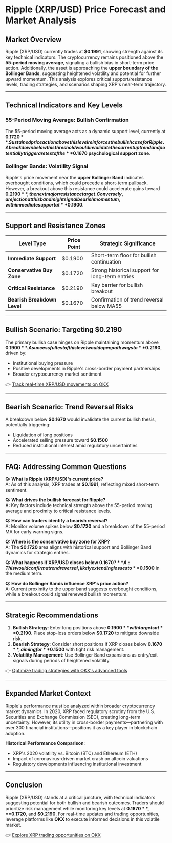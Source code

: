 # Ripple (XRP/USD) Price Forecast and Market Analysis  

## Market Overview  

Ripple (XRP/USD) currently trades at **$0.1991**, showing strength against its key technical indicators. The cryptocurrency remains positioned above the **55-period moving average**, signaling a bullish bias in short-term price action. Additionally, the asset is approaching the **upper boundary of the Bollinger Bands**, suggesting heightened volatility and potential for further upward momentum. This analysis explores critical support/resistance levels, trading strategies, and scenarios shaping XRP's near-term trajectory.  

---

## Technical Indicators and Key Levels  

### 55-Period Moving Average: Bullish Confirmation  
The 55-period moving average acts as a dynamic support level, currently at **$0.1720**. Sustained price action above this level reinforces the bullish case for Ripple. A breakdown below this threshold would invalidate the current uptrend and potentially trigger a retest of the **$0.1670 psychological support zone**.  

### Bollinger Bands: Volatility Signal  
Ripple's price movement near the **upper Bollinger Band** indicates overbought conditions, which could precede a short-term pullback. However, a breakout above this resistance could accelerate gains toward **$0.2190**, the next major resistance target. Conversely, a rejection at this band might signal bearish momentum, with immediate support at **$0.1900**.  

---

## Support and Resistance Zones  

| Level Type       | Price Point  | Strategic Significance                          |  
|-------------------|--------------|--------------------------------------------------|  
| **Immediate Support** | $0.1900     | Short-term floor for bullish continuation        |  
| **Conservative Buy Zone** | $0.1720     | Strong historical support for long-term entries |  
| **Critical Resistance** | $0.2190     | Key barrier for bullish breakout                |  
| **Bearish Breakdown Level** | $0.1670     | Confirmation of trend reversal below MA55       |  

---

## Bullish Scenario: Targeting $0.2190  

The primary bullish case hinges on Ripple maintaining momentum above **$0.1900**. A successful test of this level would open pathways to **$0.2190**, driven by:  
- Institutional buying pressure  
- Positive developments in Ripple's cross-border payment partnerships  
- Broader cryptocurrency market sentiment  

👉 [Track real-time XRP/USD movements on OKX](https://bit.ly/okx-bonus)  

---

## Bearish Scenario: Trend Reversal Risks  

A breakdown below **$0.1670** would invalidate the current bullish thesis, potentially triggering:  
- Liquidation of long positions  
- Accelerated selling pressure toward **$0.1500**  
- Reduced institutional interest amid regulatory uncertainties  

---

## FAQ: Addressing Common Questions  

**Q: What is Ripple (XRP/USD)'s current price?**  
A: As of this analysis, XRP trades at **$0.1991**, reflecting mixed short-term sentiment.  

**Q: What drives the bullish forecast for Ripple?**  
A: Key factors include technical strength above the 55-period moving average and proximity to critical resistance levels.  

**Q: How can traders identify a bearish reversal?**  
A: Monitor volume spikes below **$0.1720** and a breakdown of the 55-period MA for early warning signs.  

**Q: Where is the conservative buy zone for XRP?**  
A: The **$0.1720** area aligns with historical support and Bollinger Band dynamics for strategic entries.  

**Q: What happens if XRP/USD closes below $0.1670?**  
A: This would confirm a trend reversal, likely extending losses to **$0.1500** in the medium term.  

**Q: How do Bollinger Bands influence XRP's price action?**  
A: Current proximity to the upper band suggests overbought conditions, while a breakout could signal renewed bullish momentum.  

---

## Strategic Recommendations  

1. **Bullish Strategy**: Enter long positions above **$0.1900** with targets at **$0.2190**. Place stop-loss orders below **$0.1720** to mitigate downside risk.  
2. **Bearish Strategy**: Consider short positions if XRP closes below **$0.1670**, aiming for **$0.1500** with tight risk management.  
3. **Volatility Management**: Use Bollinger Band expansions as entry/exit signals during periods of heightened volatility.  

👉 [Optimize trading strategies with OKX's advanced tools](https://bit.ly/okx-bonus)  

---

## Expanded Market Context  

Ripple's performance must be analyzed within broader cryptocurrency market dynamics. In 2020, XRP faced regulatory scrutiny from the U.S. Securities and Exchange Commission (SEC), creating long-term uncertainty. However, its utility in cross-border payments—partnering with over 300 financial institutions—positions it as a key player in blockchain adoption.  

**Historical Performance Comparison**:  
- XRP's 2020 volatility vs. Bitcoin (BTC) and Ethereum (ETH)  
- Impact of coronavirus-driven market crash on altcoin valuations  
- Regulatory developments influencing institutional investment  

---

## Conclusion  

Ripple (XRP/USD) stands at a critical juncture, with technical indicators suggesting potential for both bullish and bearish outcomes. Traders should prioritize risk management while monitoring key levels at **$0.1670**, **$0.1720**, and **$0.2190**. For real-time updates and trading opportunities, leverage platforms like **OKX** to execute informed decisions in this volatile market.  

👉 [Explore XRP trading opportunities on OKX](https://bit.ly/okx-bonus)